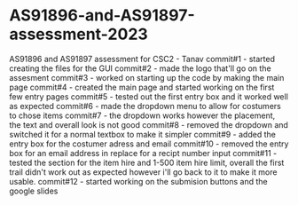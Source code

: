 # AS91896-and-AS91897-assessment-2023
AS91896 and AS91897 assessment for CSC2 - Tanav 
commit#1 - started creating the files for the GUI
commit#2 - made the logo that'll go on the assesment 
commit#3 - worked on starting up the code by making the main page
commit#4 - created the main page and started working on the first few entry pages 
commit#5 - tested out the first entry box and it worked well as expected
commit#6 - made the dropdown menu to allow for costumers to chose items 
commit#7 - the dropdown works however the placement, the text and overall look is not good
commit#8 - removed the dropdown and switched it for a normal textbox to make it simpler 
commit#9 - added the entry box for the costumer adress and email
commit#10 - removed the entry box for an email address in replace for a recipt number input 
commit#11 - tested the section for the item hire and 1-500 item hire limit, overall the first trail didn't work out as expected however i'll go back to it to make it more usable. 
commit#12 - started working on the submision buttons and the google slides
